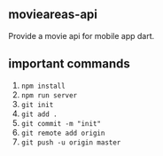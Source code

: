## movieareas-api
Provide a movie api for mobile app dart.

## important commands

1. `npm install`
2. `npm run server`
3. `git init`
4. `git add .`
5. `git commit -m "init"`
6. `git remote add origin`
7. `git push -u origin master`

